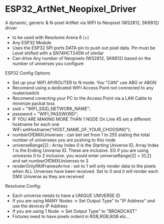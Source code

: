 # ESP32_ArtNet_Neopixel_Driver
A dynamic, generic &amp;  N-pixel ArtNet via WIFI to Neopixel (WS2812, SK6812) driver
  - to be used with Resolume Arena 6 (+)
  - Any ESP32 Module
  - Uses the ESP32 SPI ports DATA pin to push out pixel data. Pin must be Level shifted with a SN74HCT245N of similar
  - Can drive Any number of Neopixels (WS2812, SK6812) based on the number of universes you configure

ESP32 Config Options
  - Set up your WIFI AP/ROUTER to N mode. You "CAN" use ABG or ABGN
  - Recomend using a dedicated WIFI Access Point not connected to any router/switch
  - Recomend conecting your PC to the Access Point via a LAN Cable to minimize packat loss
  - ssid = "WIFI_SSID_NETWORK_NAME";
  - password = "WIFI_PASSWORD";
  - IF YOU ARE MAKING MORE THAN 1 NODE On Line 45 set a different hostname for each one WiFi.setHostname("HOST_NAME_OF_YOUR_CHOOSING");
  - numberOfDMXUniverses : can bet set from 1 to 255 stating the total number of universees you are pushing to this node
  - universeRange[2] : Array Index 0 is the Starting Universe ID, Array Index 1 is the Ending Universe ID. These are inclusive. EG if you are using univesres 0 to 2 inclusive. you would enter universeRange[2] = {0,2} and set numberOfDMXUniverses to 3
  - renderOnlyIfAllFramesArrive : set to 1 will only render data to the pixels when ALL Unverses have been received. Set to 0 and it will render each DMX Universe as they are received
  
Resolume Config:
 - Each universe needs to have a UNIQUE UNIVERSE ID
 - If you are using MANY Nodes -> Set Output Type" to "IP Address" and use the devices IP Address
 - If you are using 1 Node -> Set Output Type" to "BROADCAST"
 - Fixtures need to have pixels orderd in RGB,RGB,RGB etc...
